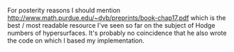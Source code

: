 For posterity reasons I should mention http://www.math.purdue.edu/~dvb/preprints/book-chap17.pdf which is the best / most readable resource I've seen so far on the subject of Hodge numbers of hypersurfaces. It's probably no coincidence that he also wrote the code on which I based my implementation.
